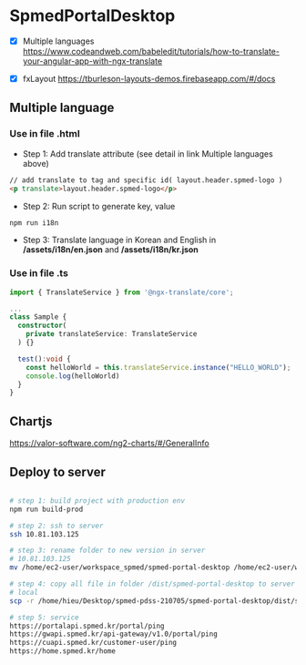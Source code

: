 # SpmedPortalDesktop

- [x] Multiple languages https://www.codeandweb.com/babeledit/tutorials/how-to-translate-your-angular-app-with-ngx-translate

- [x] fxLayout https://tburleson-layouts-demos.firebaseapp.com/#/docs

## Multiple language

### Use in file .html

- Step 1: Add translate attribute (see detail in link Multiple languages above)

```html
// add translate to tag and specific id( layout.header.spmed-logo )
<p translate>layout.header.spmed-logo</p>
```

- Step 2: Run script to generate key, value

```bash
npm run i18n
```

- Step 3: Translate language in Korean and English in **/assets/i18n/en.json** and **/assets/i18n/kr.json**

### Use in file .ts

```ts
import { TranslateService } from '@ngx-translate/core';

...
class Sample {
  constructor(
    private translateService: TranslateService
  ) {}

  test():void {
    const helloWorld = this.translateService.instance("HELLO_WORLD");
    console.log(helloWorld)
  }
}

```

## Chartjs

https://valor-software.com/ng2-charts/#/GeneralInfo

## Deploy to server

```bash

# step 1: build project with production env
npm run build-prod

# step 2: ssh to server
ssh 10.81.103.125

# step 3: rename folder to new version in server
# 10.81.103.125
mv /home/ec2-user/workspace_spmed/spmed-portal-desktop /home/ec2-user/workspace_spmed/spmed-portal-desktop-211105

# step 4: copy all file in folder /dist/spmed-portal-desktop to server
# local
scp -r /home/hieu/Desktop/spmed-pdss-210705/spmed-portal-desktop/dist/spmed-portal-desktop ec2-user@10.81.103.125:/home/ec2-user/workspace_spmed/spmed-portal-desktop

# step 5: service
https://portalapi.spmed.kr/portal/ping
https://gwapi.spmed.kr/api-gateway/v1.0/portal/ping
https://cuapi.spmed.kr/customer-user/ping
https://home.spmed.kr/home
```
